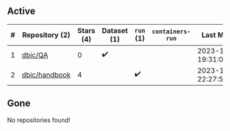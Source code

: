 ## Active
| # | Repository (2) | Stars (4) | Dataset (1) | `run` (1) | `containers-run` | Last Modified |
| --- | --- | --- | --- | --- | --- | --- |
| 1 | [dbic/QA](https://github.com/dbic/QA) | 0 | :heavy_check_mark: |  |  | 2023-10-28 19:31:00+00:00 |
| 2 | [dbic/handbook](https://github.com/dbic/handbook) | 4 |  | :heavy_check_mark: |  | 2023-11-11 22:27:55+00:00 |

## Gone
No repositories found!
